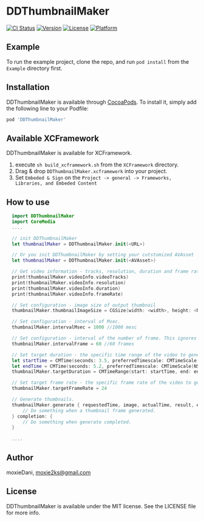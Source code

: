 # DDThumbnailMaker

[![CI Status](https://img.shields.io/travis/moxieDani/DDThumbnailMaker.svg?style=flat)](https://travis-ci.org/moxieDani/DDThumbnailMaker)
[![Version](https://img.shields.io/cocoapods/v/DDThumbnailMaker.svg?style=flat)](https://cocoapods.org/pods/DDThumbnailMaker)
[![License](https://img.shields.io/cocoapods/l/DDThumbnailMaker.svg?style=flat)](https://cocoapods.org/pods/DDThumbnailMaker)
[![Platform](https://img.shields.io/cocoapods/p/DDThumbnailMaker.svg?style=flat)](https://cocoapods.org/pods/DDThumbnailMaker)

## Example

To run the example project, clone the repo, and run `pod install` from the `Example` directory first.

## Installation

DDThumbnailMaker is available through [CocoaPods](https://cocoapods.org). To install
it, simply add the following line to your Podfile:

```ruby
pod 'DDThumbnailMaker'
```

## Available XCFramework
DDThumbnailMaker is available for XCFramework.  
1. execute `sh build_xcframework.sh` from the `XCFramework` directory.
2. Drag & drop `DDThumbnailMaker.xcframework` into your project.
3. Set `Embeded & Sign` on the `Project -> general -> Frameworks, Libraries, and Embeded Content`

## How to use
```swift
  import DDThumbnailMaker
  import CoreMedia
  ....

  // init DDThumbnailMaker
  let thumbnailMaker = DDThumbnailMaker.init(<URL>)

  // Or you init DDThumbnailMaker by setting your cutstomized AVAsset
  let thumbnailMaker = DDThumbnailMaker.init(<AVAsset>)

  // Get video information - tracks, resolution, duration and frame rate(FPS) from AVAsset. Below is an example for checking video information.
  print(thumbnailMaker.videoInfo.videoTracks)
  print(thumbnailMaker.videoInfo.resolution)
  print(thumbnailMaker.videoInfo.duration)
  print(thumbnailMaker.videoInfo.frameRate)

  // Set configuration - image size of output thumbnail
  thumbnailMaker.thumbnailImageSize = CGSize(width: <width>, height: <height>)

  // Set configuration - interval of Msec.
  thumbnailMaker.intervalMsec = 1000 //1000 mesc

  // Set configuration - interval of the number of frame. This ignores the settings of intervalMesec.
  thumbnailMaker.intervalFrame = 60 //60 frames

  // Set target duration - the specific time range of the video to generate thumbnails. Below is an example for setting targetDuration from 3.5sec to 5.2sec
  let startTime = CMTime(seconds: 3.5, preferredTimescale: CMTimeScale(NSEC_PER_MSEC))
  let endTime = CMTime(seconds: 5.2, preferredTimescale: CMTimeScale(NSEC_PER_MSEC))
  thumbnailMaker.targetDuration = CMTimeRange(start: startTime, end: endTime)

  // Set target frame rate - the specific frame rate of the video to generate thumbnails. Below is an example for setting targetFrameRate to 24fps.
  thumbnailMaker.targetFrameRate = 24

  // Generate thumbnails.
  thumbnailMaker.generate { requestedTime, image, actualTime, result, error in
      // Do something when a thumbnail frame generated.
  } completion: {
      // Do something when generate completed.
  }
  
  ....
```
## Author

moxieDani, moxie2ks@gmail.com

## License

DDThumbnailMaker is available under the MIT license. See the LICENSE file for more info.
